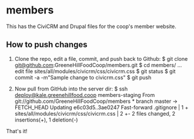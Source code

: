 members
=======
This has the CiviCRM and Drupal files for the coop's member website.

How to push changes
-------------------
1. Clone the repo, edit a file, commit, and push back to Github:
        $ git clone git@github.com:GreeneHillFoodCoop/members.git
        $ cd members/
        ... edit file sites/all/modules/civicrm/css/civicrm.css
        $ git status
        $ git commit -a -m"Sample change to civicrm.css"
        $ git push

2. Now pull from GitHub into the server dir:
        $ ssh deploy@kale.greenehillfood.coop members-staging
        From git://github.com/GreeneHillFoodCoop/members
         * branch            master     -> FETCH_HEAD
        Updating e6c03d5..3ae0247
        Fast-forward
         .gitignore                                |    1 +
         sites/all/modules/civicrm/css/civicrm.css |    2 +-
         2 files changed, 2 insertions(+), 1 deletion(-)

That's it!

